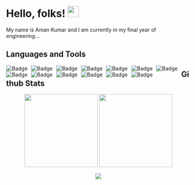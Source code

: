 
# Hello, folks! <img src="https://raw.githubusercontent.com/MartinHeinz/MartinHeinz/master/wave.gif" width="30px">
My name is Aman Kumar and I am currently in my final year of engineering...

## Languages and Tools

<p align="center" >
  <img alt="Badge" style="float: left; margin-right: 10px;"  src="https://img.shields.io/badge/c-%2300599C.svg?style=for-the-badge&logo=c&logoColor=white"/> 
  <img alt="Badge" style="float: left; margin-right: 10px;"  src="https://img.shields.io/badge/c++-%2300599C.svg?style=for-the-badge&logo=c%2B%2B&logoColor=white"/> 
  <img alt="Badge" style="float: left; margin-right: 10px;"  src="https://img.shields.io/badge/html5%20-%23E34F26.svg?&style=for-the-badge&logo=html5&logoColor=white"/>    
  <img alt="Badge" style="float: left; margin-right: 10px;"  src="https://img.shields.io/badge/css3%20-%231572B6.svg?&style=for-the-badge&logo=css3&logoColor=white"/>      
  <img alt="Badge" style="float: left; margin-right: 10px;"  src="https://img.shields.io/badge/bootstrap%20-%23563D7C.svg?&style=for-the-badge&logo=bootstrap&logoColor=white"/>    
  <img alt="Badge" style="float: left; margin-right: 10px;"  src="https://img.shields.io/badge/javascript%20-%23323330.svg?&style=for-the-badge&logo=javascript&logoColor=%23F7DF1E"/> 
  <img alt="Badge" style="float: left; margin-right: 10px;"  src="https://img.shields.io/badge/react%20-%2320232a.svg?&style=for-the-badge&logo=react&logoColor=%2361DAFB"/> 
  <img alt="Badge" style="float: left; margin-right: 10px;"  src="https://img.shields.io/badge/node.js%20-%2343853D.svg?&style=for-the-badge&logo=node.js&logoColor=white"/>  
  <img alt="Badge" style="float: left; margin-right: 10px;"  src="https://img.shields.io/badge/firebase-%23039BE5.svg?style=for-the-badge&logo=firebase"/>     
  <img alt="Badge" style="float: left; margin-right: 10px;"  src="https://img.shields.io/badge/mysql-%2300f.svg?style=for-the-badge&logo=mysql&logoColor=white"/>   
  <img alt="Badge" style="float: left; margin-right: 10px;"  src="https://img.shields.io/badge/github-%23121011.svg?style=for-the-badge&logo=github&logoColor=white"/> 
  <img alt="Badge" style="float: left; margin-right: 10px;"  src="https://img.shields.io/badge/Visual%20Studio%20Code-0078d7.svg?style=for-the-badge&logo=visual-studio-code&logoColor=white"/> 
    <img alt="Badge" style="float: left; margin-right: 10px;"  src="https://img.shields.io/badge/Xcode-007ACC?style=for-the-badge&logo=Xcode&logoColor=white"/> 
</p>
 
 
   
 

## Github Stats
<p align="center">
  <img height="200px" src="https://github-readme-stats.vercel.app/api/top-langs/?username=Aman149&theme=dark&langs_count=3"/>
  <img height="200px" src="https://github-readme-stats.vercel.app/api?username=Aman149&theme=dark&show_icons=true"/>
</p>

<p align="center">
   <img src="https://img.shields.io/badge/ Thank_You_For_Spending_a_Moment_On_My_Profile,_Happy_Coding,_All_The_Very_Best-black?style=for-the-badge"/>
</p>




